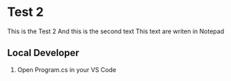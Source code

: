 # Test 2

This is the Test 2
And this is the second text
This text are writen in Notepad

## Local Developer
1. Open Program.cs in your VS Code